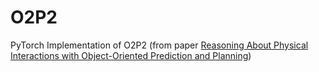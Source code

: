 # O2P2
PyTorch Implementation of O2P2 (from paper [Reasoning About Physical Interactions with Object-Oriented Prediction and Planning](https://arxiv.org/abs/1812.10972))
